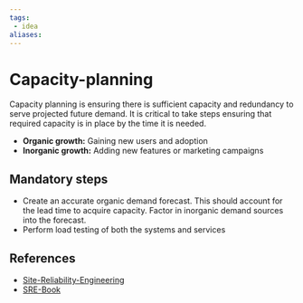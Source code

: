 ```yaml
---
tags:
 - idea
aliases:
---
```


# Capacity-planning

Capacity planning is ensuring there is sufficient capacity and redundancy to serve projected future demand. It is critical to take steps ensuring that required capacity is in place by the time it is needed.

- **Organic growth:** Gaining new users and adoption
- **Inorganic growth:** Adding new features or marketing campaigns

## Mandatory steps

- Create an accurate organic demand forecast. This should account for the lead time to acquire capacity. Factor in inorganic demand sources into the forecast.
- Perform load testing of both the systems and services

## References

- [Site-Reliability-Engineering](Site-Reliability-Engineering.md)
- [SRE-Book](SRE-Book.md)